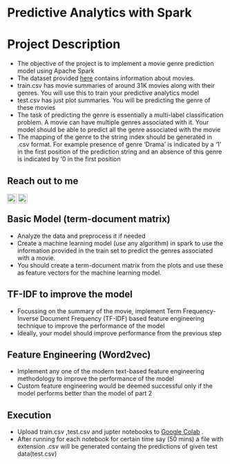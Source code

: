 # Predictive Analytics with Spark

# Project Description
- The objective of the project is to implement a movie genre prediction model using
Apache Spark
- The dataset provided [here](https://github.com/prabha1729/Multi-Label-Movie-Genre-Prediction/blob/master/train.csv) contains information about movies.
- train.csv has movie summaries of around 31K movies along with their genres. You will
use this to train your predictive analytics model
- test.csv has just plot summaries. You will be predicting the genre of these movies
- The task of predicting the genre is essentially a multi-label classification problem. A
movie can have multiple genres associated with it. Your model should be able to predict
all the genre associated with the movie
- The mapping of the genre to the string index should be generated in .csv format. For example
presence of genre ‘Drama’ is indicated by a ‘1’ in the first position of the prediction string
and an absence of this genre is indicated by ‘0 in the first position

## Reach out to me
[<img align="left" alt="LinkedIn" width="22px" src="https://cdn.jsdelivr.net/npm/simple-icons@v3/icons/linkedin.svg" />](https://www.linkedin.com/in/prabhakargaddam/)
[<img align="left" alt="Gmail" width="22px" src="https://cdn.jsdelivr.net/npm/simple-icons@v3/icons/gmail.svg" />](<mailto:prabhakargaddam1729@gmail.com>)

<br/>

## Basic Model (term-document matrix)

- Analyze the data and preprocess it if needed
- Create a machine learning model (use any algorithm) in spark to use the information
provided in the train set to predict the genres associated with a movie.
- You should create a term-document matrix from the plots and use these as feature
vectors for the machine learning model.

## TF-IDF to improve the model
- Focussing on the summary of the movie, implement Term Frequency-Inverse Document
Frequency (TF-IDF) based feature engineering technique to improve the performance of
the model
- Ideally, your model should improve performance from the previous step

## Feature Engineering (Word2vec)

- Implement any one of the modern text-based feature engineering methodology to
improve the performance of the model
- Custom feature engineering would be deemed successful only if the model performs
better than the model of part 2

## Execution

- Upload train.csv ,test.csv and jupter notebooks to [Google Colab](https://colab.research.google.com/) .
- After running for each notebook for certain time say (50 mins) a file with extension .csv will be generated containg the predictions of given test data(test.csv)


